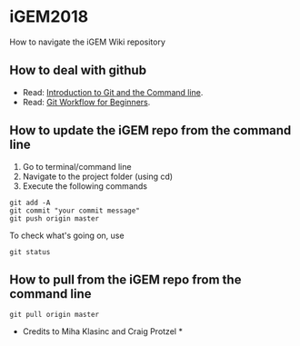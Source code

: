 # iGEM2018
How to navigate the iGEM Wiki repository

## How to deal with github
- Read: [Introduction to Git and the Command line](https://sklise.com/2012/09/22/introduction-to-git/).
- Read: [Git Workflow for Beginners](https://sklise.com/2012/10/07/git-workflow-beginner/).

## How to update the iGEM repo from the command line
1) Go to terminal/command line
2) Navigate to the project folder (using cd) 
3) Execute the following commands

```
git add -A
git commit "your commit message"
git push origin master
```
To check what's going on, use

```
git status
```
## How to pull from the iGEM repo from the command line
```
git pull origin master
```
* Credits to Miha Klasinc and Craig Protzel *
